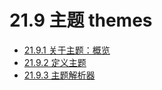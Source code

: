 # 21.9 主题 themes

* [21.9.1 关于主题：概览](publish/21-9/1-overview-of-themes.md)
* [21.9.2 定义主题](publish/21-9/2-defining-themes.md)
* [21.9.3 主题解析器](publish/21-9/3-theme-resolvers.md)
